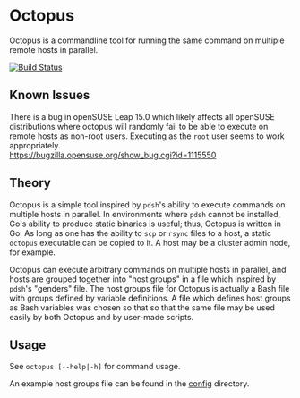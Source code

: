 Octopus
=========
Octopus is a commandline tool for running the same command on multiple remote hosts in parallel.

[![Build Status](https://travis-ci.com/BlaineEXE/octopus.svg?branch=master)](https://travis-ci.com/BlaineEXE/octopus)

Known Issues
--------------
There is a bug in openSUSE Leap 15.0 which likely affects all openSUSE distributions where octopus
will randomly fail to be able to execute on remote hosts as non-root users. Executing as the `root`
user seems to work appropriately.</br>
https://bugzilla.opensuse.org/show_bug.cgi?id=1115550

Theory
--------
Octopus is a simple tool inspired by `pdsh`'s ability to execute commands on multiple hosts in
parallel. In environments where `pdsh` cannot be installed, Go's ability to produce static binaries
is useful; thus, Octopus is written in Go. As long as one has the ability to `scp` or `rsync` files
to a host, a static `octopus` executable can be copied to it. A host may be a cluster admin node,
for example.

Octopus can execute arbitrary commands on multiple hosts in parallel, and hosts are grouped together
into "host groups" in a file which inspired by `pdsh`'s "genders" file. The host groups file for
Octopus is actually a Bash file with groups defined by variable definitions. A file which defines
host groups as Bash variables was chosen so that so that the same file may be used easily by both
Octopus and by user-made scripts.

Usage
-------
See `octopus [--help|-h]` for command usage.

An example host groups file can be found in the [config](config) directory.
